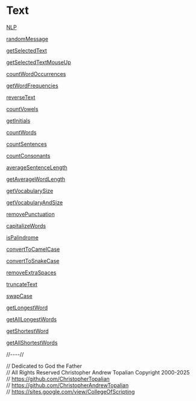 # Text

[NLP](nlp/nlp.md)  

[randomMessage](random_text/randomMessage.js)  

[getSelectedText](getSelectedText.js)  

[getSelectedTextMouseUp](getSelectedTextMouseUp.js)  

[countWordOccurrences](countWordOccurrences.js)

[getWordFrequencies](getWordFrequencies.js)

[reverseText](reverseText.js)

[countVowels](countVowels.js)

[getInitials](getInitials.js)

[countWords](countWords.js)

[countSentences](countSentences.js)

[countConsonants](countConsonants.js)

[averageSentenceLength](averageSentenceLength.js)

[getAverageWordLength](getAverageWordLength.js)

[getVocabularySize](getVocabularySize.js)

[getVocabularyAndSize](getVocabularyAndSize.js)

[removePunctuation](removePunctuation.js)

[capitalizeWords](capitalizeWords.js)

[isPalindrome](isPalindrome.js)

[convertToCamelCase](convertToCamelCase.js)

[convertToSnakeCase](convertToSnakeCase.js)

[removeExtraSpaces](removeExtraSpaces.js)

[truncateText](truncateText.js)

[swapCase](swapCase.js)

[getLongestWord](getLongestWord.js)

[getAllLongestWords](getAllLongestWords.js)

[getShortestWord](getShortestWord.js)  

[getAllShortestWords](getAllShortestWords.js)  

//----//

// Dedicated to God the Father  
// All Rights Reserved Christopher Andrew Topalian Copyright 2000-2025  
// https://github.com/ChristopherTopalian  
// https://github.com/ChristopherAndrewTopalian  
// https://sites.google.com/view/CollegeOfScripting

